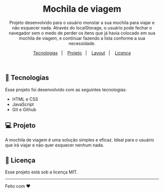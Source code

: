 <h1 align="center"> Mochila de viagem </h1>

<p align="center">
Projeto desenvolvido para o usuário monstar a sua mochila para viajar e não esquecer nada. Através do localStorage, o usuário pode fechar o navegador sem o medo de perder os itens que já havia colocado em sua mochila de viagem, e continuar fazendo a lista conforme a sua necessidade.
</p>

<p align="center">
  <a href="#-tecnologias">Tecnologias</a>&nbsp;&nbsp;&nbsp;|&nbsp;&nbsp;&nbsp;
  <a href="https://0xguioliveira.github.io/mochila-de-viagem/">Projeto</a>&nbsp;&nbsp;&nbsp;|&nbsp;&nbsp;&nbsp;
  <a href="#-layout">Layout</a>&nbsp;&nbsp;&nbsp;|&nbsp;&nbsp;&nbsp;
  <a href="#memo-licença">Licença</a>
</p>

<br>

## 🚀 Tecnologias

Esse projeto foi desenvolvido com as seguintes tecnologias:

- HTML e CSS
- JavaScript
- Git e Github

## 💻 Projeto

A mochila de viagem é uma solução simples e eficaz. Ideal para o usuário que irá viajar e não quer esquecer nenhum nada.

## :memo: Licença

Esse projeto está sob a licença MIT.

---

Feito com ♥